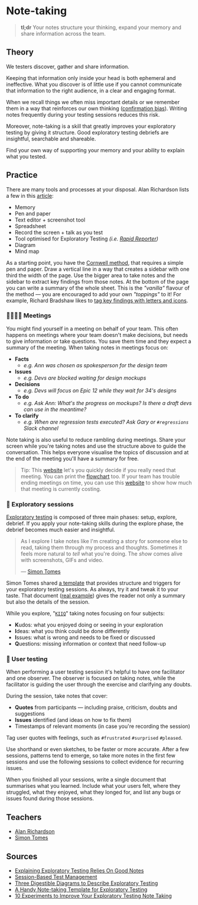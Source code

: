 # Note-taking

> **tl;dr** Your notes structure your thinking, expand your memory and share information across the team.

## Theory

We testers discover, gather and share information.

Keeping that information only inside your head is both ephemeral and ineffective. What you discover is of little use if you cannot communicate that information to the right audience, in a clear and engaging format.

When we recall things we often miss important details or we remember them in a way that reinforces our own thinking ([confirmation bias](/tools/biases.md)). Writing notes frequently during your testing sessions reduces this risk.

Moreover, note-taking is a skill that greatly improves your exploratory testing by giving it structure. Good exploratory testing debriefs are insightful, searchable and shareable.

Find your own way of supporting your memory and your ability to explain what you tested.

## Practice

There are many tools and processes at your disposal. Alan Richardson lists a few in this [article](https://www.eviltester.com/2013/09/10-experiments-to-improve-your.html):

- Memory
- Pen and paper
- Text editor + screenshot tool
- Spreadsheet
- Record the screen + talk as you test
- Tool optimised for Exploratory Testing *(i.e. [Rapid Reporter](http://testing.gershon.info/reporter/))*
- Diagram
- Mind map

As a starting point, you have the [Cornwell method](https://youtu.be/cfaZVfQgt0U?t=158), that requires a simple pen and paper. Draw a vertical line in a way that creates a sidebar with one third the width of the page. Use the bigger area to take notes and the sidebar to extract key findings from those notes. At the bottom of the page you can write a summary of the whole sheet. This is the _"vanilla"_ flavour of the method — you are encouraged to add your own _"toppings"_ to it! For example, Richard Bradshaw likes to [tag key findings with letters and icons](https://youtu.be/H0rFIQe4Chs).

### 👩‍💼👨‍💼 Meetings

You might find yourself in a meeting on behalf of your team. This often happens on meetings where your team doesn't make decisions, but needs to give information or take questions. You save them time and they expect a summary of the meeting. When taking notes in meetings focus on:

- **Facts**
  - *e.g. Ann was chosen as spokesperson for the design team*
- **Issues**
  - *e.g. Devs are blocked waiting for design mockups*
- **Decisions**
  - *e.g. Devs will focus on Epic 12 while they wait for 34's designs*
- **To do**
  - *e.g. Ask Ann: What's the progress on mockups? Is there a draft devs can use in the meantime?*
- **To clarify**
  - *e.g. When are regression tests executed? Ask Gary or `#regressions` Slack channel*

Note taking is also useful to reduce rambling during meetings. Share your screen while you're taking notes and use the structure above to guide the conversation. This helps everyone visualise the topics of discussion and at the end of the meeting you'll have a summary for free.

> Tip: This [website](https://shoulditbeameeting.com/#/) let's you quickly decide if you really need that meeting. You can print the [flowchart](https://dannyroosevelt.com/ratethatmeeting-assets/should-it-be-a-meeting-flowchart.pdf) too. If your team has trouble ending meetings on time, you can use this [website](https://producthunt.com/posts/costie) to show how much that meeting is currently costing.

### 🧭 Exploratory sessions

[Exploratory testing](/roles/exploratory-tester.md) is composed of three main phases: setup, explore, debrief. If you apply your note-taking skills during the explore phase, the debrief becomes much easier and insightful.

> As I explore I take notes like I'm creating a story for someone else to read, taking them through my process and thoughts. Sometimes it feels more natural to *tell* what you're doing. The *show* comes alive with screenshots, GIFs and video.
>
> — [Simon Tomes](https://www.qeek.co/blog/a-handy-note-taking-template-for-exploratory-testing)

Simon Tomes shared [a template](https://docs.google.com/document/d/1rKYmujVhUlNgfeYIBot12Z8E7S0Y_Z4pk5pefK7xO3g) that provides structure and triggers for your exploratory testing sessions. As always, try it and tweak it to your taste. That document ([real example](https://docs.google.com/document/d/1tLovWr2aehnq-JRj1qzAXPv-7r8PdBSdx1uk-X5sr3c)) gives the reader not only a summary but also the details of the session.

While you explore, "[`KIIQ`](/tools/mnemonics.md)" taking notes focusing on four subjects:

- **K**udos: what you enjoyed doing or seeing in your exploration
- **I**deas: what you think could be done differently
- **I**ssues: what is wrong and needs to be fixed or discussed
- **Q**uestions: missing information or context that need follow-up

### 👀 User testing

When performing a user testing session it's helpful to have one facilitator and one observer. The observer is focused on taking notes, while the facilitator is guiding the user through the exercise and clarifying any doubts.

During the session, take notes that cover:

- **Quotes** from participants — including praise, criticism, doubts and suggestions
- **Issues** identified (and ideas on how to fix them)
- Timestamps of relevant moments (in case you're recording the session)

Tag user quotes with feelings, such as `#frustrated` `#surprised` `#pleased`.

Use shorthand or even sketches, to be faster or more accurate. After a few sessions, patterns tend to emerge, so take more notes in the first few sessions and use the following sessions to collect evidence for recurring issues.

When you finished all your sessions, write a single document that summarises what you learned. Include what your users felt, where they struggled, what they enjoyed, what they longed for, and list any bugs or issues found during those sessions.

## Teachers

- [Alan Richardson](https://www.eviltester.com/)
- [Simon Tomes](https://www.qeek.co/author/VjuuLCMAACkH2iwj/simon-tomes)

## Sources

- [Explaining Exploratory Testing Relies On Good Notes](http://thesocialtester.co.uk/explaining-exploratory-testing-relies-on-good-notes/)
- [Session-Based Test Management](https://www.satisfice.com/download/session-based-test-management)
- [Three Digestible Diagrams to Describe Exploratory Testing](https://dojo.ministryoftesting.com/dojo/lessons/three-digestible-diagrams-to-describe-exploratory-testing)
- [A Handy Note-taking Template for Exploratory Testing](https://www.qeek.co/blog/a-handy-note-taking-template-for-exploratory-testing)
- [10 Experiments to Improve Your Exploratory Testing Note Taking](https://club.ministryoftesting.com/t/10-days-of-note-taking-experimentation-start-mon-23rd/16981/20)
